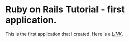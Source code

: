 # Ruby on Rails Tutorial - first application.

This is the first application that I created. Here is a [*LINK*](www.cnn.com).
